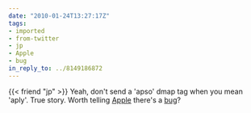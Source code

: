 ```yaml
---
date: "2010-01-24T13:27:17Z"
tags:
- imported
- from-twitter
- jp
- Apple
- bug
in_reply_to: ../8149186872
---
```

{{< friend "jp" >}} Yeah, don't send a 'apso' dmap tag when you mean 'aply'. True story. Worth telling [Apple](/tags/Apple) there's a [bug](/tags/bug)?
